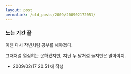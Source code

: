 ```yaml
---
layout: post
permalink: /old_posts/2009/200902172051/
---
```


### 노는 기간 끝

이젠 다시 작년처럼 공부를 해야겠다.

그때처럼 열심히는 못하겠지만, 지난 두 달처럼 놀지만은 말아야지.






- 2009/02/17 20:51 에 작성